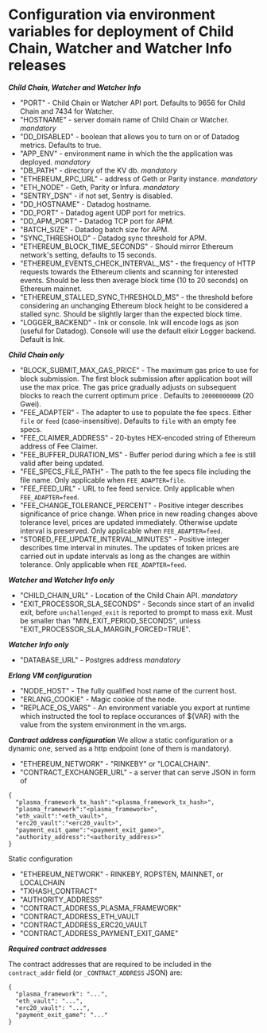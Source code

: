 # Configuration via environment variables for deployment of Child Chain, Watcher and Watcher Info releases

***Child Chain, Watcher and Watcher Info***

- "PORT" - Child Chain or Watcher API port. Defaults to 9656 for Child Chain and 7434 for Watcher.
- "HOSTNAME" - server domain name of Child Chain or Watcher. *mandatory*
- "DD_DISABLED" - boolean that allows you to turn on or of Datadog metrics. Defaults to true.
- "APP_ENV" - environment name in which the the application was deployed. *mandatory*
- "DB_PATH" - directory of the KV db. *mandatory*
- "ETHEREUM_RPC_URL" - address of Geth or Parity instance. *mandatory*
- "ETH_NODE" - Geth, Parity or Infura. *mandatory*
- "SENTRY_DSN" - if not set, Sentry is disabled.
- "DD_HOSTNAME" - Datadog hostname.
- "DD_PORT" - Datadog agent UDP port for metrics.
- "DD_APM_PORT" - Datadog TCP port for APM.
- "BATCH_SIZE" - Datadog batch size for APM.
- "SYNC_THRESHOLD" - Datadog sync threshold for APM.
- "ETHEREUM_BLOCK_TIME_SECONDS" - Should mirror Ethereum network's setting, defaults to 15 seconds.
- "ETHEREUM_EVENTS_CHECK_INTERVAL_MS" - the frequency of HTTP requests towards the Ethereum clients and scanning for interested events. Should be less then average block time (10 to 20 seconds) on Ethereum mainnet.
- "ETHEREUM_STALLED_SYNC_THRESHOLD_MS" - the threshold before considering an unchanging Ethereum block height to be considered a stalled sync. Should be slightly larger than the expected block time.
- "LOGGER_BACKEND" - Ink or console. Ink will encode logs as json (useful for Datadog). Console will use the default elixir Logger backend. Default is Ink.

***Child Chain only***

- "BLOCK_SUBMIT_MAX_GAS_PRICE" - The maximum gas price to use for block submission. The first block submission after application boot will use the max price. The gas price gradually adjusts on subsequent blocks to reach the current optimum price . Defaults to `20000000000` (20 Gwei).
- "FEE_ADAPTER" - The adapter to use to populate the fee specs. Either `file` or `feed` (case-insensitive). Defaults to `file` with an empty fee specs.
- "FEE_CLAIMER_ADDRESS" - 20-bytes HEX-encoded string of Ethereum address of Fee Claimer.
- "FEE_BUFFER_DURATION_MS" - Buffer period during which a fee is still valid after being updated.
- "FEE_SPECS_FILE_PATH" - The path to the fee specs file including the file name.  Only applicable when `FEE_ADAPTER=file`.
- "FEE_FEED_URL" - URL to fee feed service. Only applicable when `FEE_ADAPTER=feed`.
- "FEE_CHANGE_TOLERANCE_PERCENT" - Positive integer describes significance of price change. When price in new reading changes above tolerance level, prices are updated immediately. Otherwise update interval is preserved. Only applicable when `FEE_ADAPTER=feed`.
- "STORED_FEE_UPDATE_INTERVAL_MINUTES" - Positive integer describes time interval in minutes. The updates of token prices are carried out in update intervals as long as the changes are within tolerance. Only applicable when `FEE_ADAPTER=feed`.

***Watcher and Watcher Info only***

- "CHILD_CHAIN_URL" - Location of the Child Chain API. *mandatory*
- "EXIT_PROCESSOR_SLA_SECONDS" - Seconds since start of an invalid exit, before `unchallenged_exit` is reported to prompt to mass exit. Must be smaller than "MIN_EXIT_PERIOD_SECONDS", unless "EXIT_PROCESSOR_SLA_MARGIN_FORCED=TRUE".

***Watcher Info only***

- "DATABASE_URL" - Postgres address *mandatory*

***Erlang VM configuration***

- "NODE_HOST" - The fully qualified host name of the current host.
- "ERLANG_COOKIE" - Magic cookie of the node.
- "REPLACE_OS_VARS" - An environment variable you export at runtime which instructed the tool to replace occurances of ${VAR} with the value from the system environment in the vm.args.

***Contract address configuration***
We allow a static configuration or a dynamic one, served as a http endpoint (one of them is mandatory).

- "ETHEREUM_NETWORK" - "RINKEBY" or "LOCALCHAIN".
- "CONTRACT_EXCHANGER_URL" - a server that can serve JSON in form of
```
{
  "plasma_framework_tx_hash":"<plasma_framework_tx_hash>",
  "plasma_framework":"<plasma_framework>",
  "eth_vault":"<eth_vault>",
  "erc20_vault":"<erc20_vault>",
  "payment_exit_game":"<payment_exit_game>",
  "authority_address":"<authority_address>"
}
```
Static configuration

- "ETHEREUM_NETWORK" - RINKEBY, ROPSTEN, MAINNET, or LOCALCHAIN
- "TXHASH_CONTRACT"
- "AUTHORITY_ADDRESS"
- "CONTRACT_ADDRESS_PLASMA_FRAMEWORK"
- "CONTRACT_ADDRESS_ETH_VAULT
- "CONTRACT_ADDRESS_ERC20_VAULT
- "CONTRACT_ADDRESS_PAYMENT_EXIT_GAME"

***Required contract addresses***

The contract addresses that are required to be included in the `contract_addr` field (or `_CONTRACT_ADDRESS` JSON) are:

```
{
  "plasma_framework": "...",
  "eth_vault": "...",
  "erc20_vault": "...",
  "payment_exit_game": "..."
}
```
